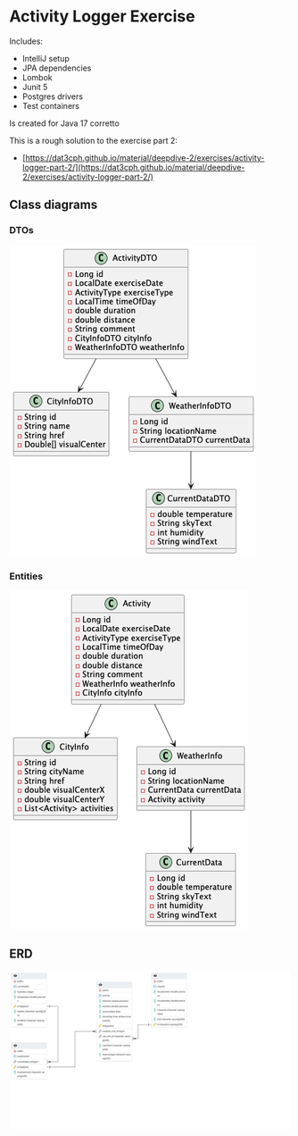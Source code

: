 # Activity Logger Exercise

Includes:

- IntelliJ setup
- JPA dependencies
- Lombok
- Junit 5
- Postgres drivers
- Test containers

Is created for Java 17 corretto

This is a rough solution to the exercise part 2: 

- [https://dat3cph.github.io/material/deepdive-2/exercises/activity-logger-part-2/](https://dat3cph.github.io/material/deepdive-2/exercises/activity-logger-part-2/)

## Class diagrams

### DTOs

![DTOs](./docs/DTOs.png)

### Entities

![Entities](./docs/Entities.png)

## ERD

![ERD](./docs/activitylogger_erd.png)




